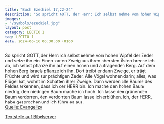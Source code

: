 ```yaml
---
title: "Buch Ezechiel 17,22-24"
description: "So spricht GOTT, der Herr: Ich selbst nehme vom hohen Wipfel der Zeder und setze ihn ein. Einen zarten Zweig aus ihren obersten Ästen breche ich ab, ich selbst pflanze ihn auf einen hohen und aufragenden Berg. Auf dem hohen Berg Israels pflanze ich ihn. Dort treibt er dann Zweige...."
images:
- "/symbols/ezechiel.jpg"
layout: post
category: LECTIO 1
tag: LECTIO 1
date: 2024-06-16 06:30:00 +0100
---
```

So spricht GOTT, der Herr: Ich selbst nehme vom hohen Wipfel der Zeder und setze ihn ein. Einen zarten Zweig aus ihren obersten Ästen breche ich ab, ich selbst pflanze ihn auf einen hohen und aufragenden Berg.
Auf dem hohen Berg Israels pflanze ich ihn. Dort treibt er dann Zweige, er trägt Früchte und wird zur prächtigen Zeder.<!--more--> Alle Vögel wohnen darin; alles, was Flügel hat, wohnt im Schatten ihrer Zweige.
Dann werden alle Bäume des Feldes erkennen, dass ich der HERR bin. Ich mache den hohen Baum niedrig, den niedrigen Baum mache ich hoch. Ich lasse den grünenden Baum verdorren, den verdorrten Baum lasse ich erblühen. Ich, der HERR, habe gesprochen und ich führe es aus.<br>
[Quelle: Evangelizo](https://evangeliumtagfuertag.org/DE/gospel)

[Textstelle auf Bibelserver](https://www.bibleserver.com/EU/Ezechiel17,22-24)
